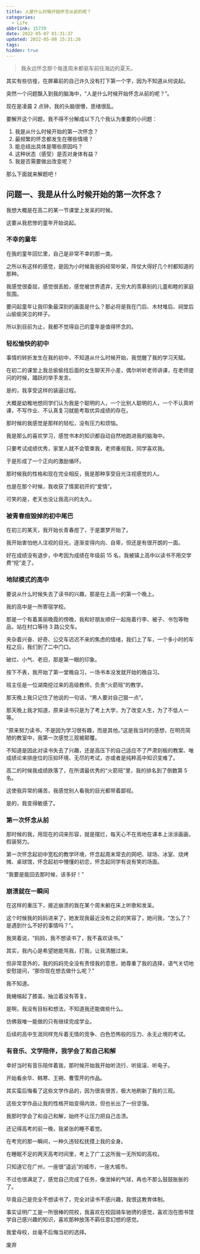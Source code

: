 ```yaml
---
title: 人是什么时候开始怀念从前的呢？
categories:
  - Life
abbrlink: 15739
date: 2022-05-07 01:31:37
updated: 2022-05-08 15:31:26
tags:
hidden: true
---
```


> 我永远怀念那个每逢周末都驱车前往海边的夏天。

其实有些彷徨，在屏幕前的自己许久没有打下第一个字，因为不知道从何说起。

突然一个问题飘入到我的脑海中，“人是什么时候开始怀念从前的呢？”。

现在是凌晨 2 点钟，我的头脑很懵，思绪很乱。

要解开这个问题，我不得不分解成以下几个我认为重要的小问题：

1. 我是从什么时候开始的第一次怀念？
2. 最频繁的怀念都发生在哪些情境？
3. 能总结出具体是哪些原因吗？
4. 这种状态（感受）是否对身体有益？
5. 我是否需要做出改变呢？

那么下面就来解题吧！

## 问题一、我是从什么时候开始的第一次怀念？

我想大概是在高二的某一节课堂上发呆的时候。

这要从我悲惨的童年开始说起。

### 不幸的童年

在我的童年回忆里，自己是非常不幸的那一类。

之所以有这样的感觉，是因为小时候我爸妈经常吵架，阵仗大得好几个村都知道的那种。

我感觉很委屈，感觉很丢脸，感觉被世界遗弃，无穷大的羡慕别的儿童和睦的家庭氛围。

要问起童年让我印象最深刻的画面是什么？那必将是我在门后、木材堆后、祠堂后山偷偷哭泣的样子。

所以到目前为止，我都不觉得自己的童年是值得怀念的。

### 轻松愉快的初中

事情的转折发生在我的初中，不知道从什么时候开始，我觉醒了我的学习天赋。

在初二的课堂上我总偷偷找后面的女生聊天开小差，偶尔听听老师讲课，在老师提问的时候，踊跃的举手发言。

是的，我享受这样的装逼过程。

大概是幼稚地想同学们认为我是个聪明的人，一个比别人聪明的人，一个不认真听课，不写作业、不认真复习就能考取优异成绩的存在。

那时候的我感觉是那样的轻松，没有压力和烦恼。

我是那么的喜欢学习，感觉书本的知识都自动自然地跑进我的脑海中。

只要考试成绩优秀，家里人就不会管束我，老师重视我，同学喜欢我。

于是形成了一个正向的激励循环。

那时候我的性格和现在完全相反，我是那种享受目光注视感觉的人。

也是在那个时候，我收获了情窦初开的“爱情”。

可笑的是，老天也没让我高兴的太久。

### 被青春痘毁掉的初中尾巴

在初三的某天，我开始长青春痘了，于是噩梦开始了。

我开始害怕他人注视的目光，逐渐变得内向、自卑，但还是有很开朗的一面。

好在成绩没有退步，中考因为成绩在年级前 15 名，我被镇上高中以读书不用交学费“挖”走了。

### 地狱模式的高中

要说从什么时候失去了读书的兴趣，那是在上高一的第一个晚上。

我的高中是一所寄宿学校。

那是一个有着美丽晚霞的傍晚，我和好朋友顺仔一起拖着行李、被子、书包等物品，站在村口等待 3 路公交车。

夹杂着兴奋、好奇、公交车迟迟不来的焦虑的情绪，我们上了车，一个多小时的车程之后，我们到了二中门口。

破烂、小气、老旧，那是第一眼的印象。

按下不表，我开始了第一堂晚自习，一场书本没发就开始的晚自习。

班主任是一位湖南挖过来的高级教师，负责“火箭班”的教学。

那天晚上我只记住了他说的一句话，“男人要对自己狠一点”。

那天晚上我才知道，原来读书只是为了考上大学，为了改变人生，为了不低人一等。

“原来努力读书，不是因为学习很有趣，而是其他。”这是我当时的感想，在明亮简陋的教室中，我第一次感觉三观被颠覆。

不知道是因此对读书失去了兴趣，还是高压下的自己适应不了严肃刻板的教案、唯成绩论来排座位的压抑环境、无尽的考试，亦或者是纯粹高中知识变难了。

高二的时候我成绩跌落了，在所谓最优秀的“火箭班”里，我的排名到了倒数第 5 名。

这使我异常的痛苦，我感觉别人看我的目光都带着鄙视。

是的，我变得敏感了。

### 第一次怀念从前

那时候的我，用现在的词来形容，就是摆烂，每天心不在焉地在课本上涂涂画画，假装努力。

第一次怀念起初中宽松的教学环境，怀念起周末常去的网吧、球场、冰室、烧烤摊、桌球馆，怀念起初中懵懂的初恋，怀念起同学有说有笑的场面。

“我要是能回去那时候，该多好！”

### 崩溃就在一瞬间

在这样的重压下，接近崩溃的我在某个周末躺在床上听歌和发呆。

这个时候我的妈妈进来了，她发现我最近没有之前的笑容了，她问我，“怎么了？是遇到什么不好的事情吗？”。

我哭着说，“妈妈，我不想读书了，我不喜欢读书。”

其实，我内心是希望她能骂我，打我，让我清醒过来。

但非常意外的，我的妈妈完全没有责怪我的意思，她尊重了我的选择，语气关切地安慰提问，“那你现在想去做什么呢？”

我不知道。

我蜷缩起了膝盖，抽泣着没有答复。

是啊，我没有目标和想法，不知道我还能做些什么。

仿佛我唯一能做的只有继续完成学业。

后续的高中生涯同样充斥着无情的竞争、白色恐怖般的压力、永无止境的考试。

### 有音乐、文学陪伴，我学会了和自己和解

幸好当时有音乐陪伴着我，那时候开始我开始听流行、听摇滚、听电子。

开始看余华、韩寒、王朔、曹雪芹的作品。

其实蛮后悔看了这些文学作品的，因为很丧很苦，极大地刷新了我的三观。

这些文学作品让我的性格开始变得内敛，但也长出了一份坚强。

我那时学会了和自己和解，始终不让压力把自己击溃。

还记得高考的前一晚，我紧张的睡不着觉。

在考完的那一瞬间，一种久违轻松抚摸上我的全身。

在睡眠不足的两天高考时间里，考上了广工这所我一无所知的高校。

只知道它在广州，一座很“遥远”的城市，一座大城市。

不过也很满足了，感觉自己完成了任务，像泄掉的气球，再也不那么鼓鼓胀胀的了。

毕竟自己是完全不想读书了，完全对读书不感兴趣，我恨这教育体制。

事实证明广工是一所很棒的院校，我喜欢在校园骑车驰骋的感觉，喜欢泡在图书馆学自己感兴趣的知识，喜欢那种放荡不羁任意幻想的感觉。

我爱母校，丝毫不后悔当初的选择。

废弃
